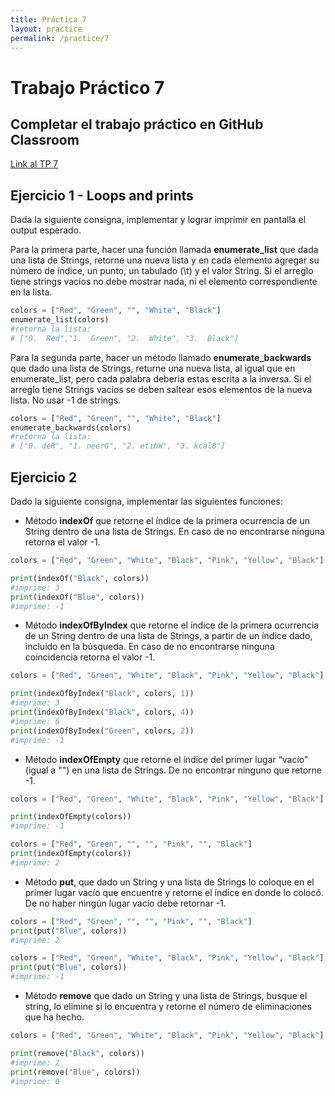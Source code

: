 ```yaml
---
title: Práctica 7
layout: practice
permalink: /practice/7
---
```


# Trabajo Práctico 7

## Completar el trabajo práctico en GitHub Classroom
[Link al TP 7](https://classroom.github.com/a/P4awoBvK)

## Ejercicio 1 - Loops and prints

Dada la siguiente consigna, implementar y lograr imprimir en pantalla el output esperado.

Para la primera parte, hacer una función llamada **enumerate_list** que dada una lista de Strings, retorne una nueva lista y en cada elemento agregar su número de índice, un punto, un tabulado (\t) y el valor String. Si el arreglo tiene strings vacíos no debe mostrar nada, ni el elemento correspondiente en la lista.

```python
colors = ["Red", "Green", "", "White", "Black"]
enumerate_list(colors)
#retorna la lista:
# ["0.  Red","1.  Green", "2.  White", "3.  Black"]
```

Para la segunda parte, hacer un método llamado **enumerate_backwards** que dado una lista de Strings, returne una nueva lista, al igual que en enumerate_list, pero cada palabra deberia estas escrita a la inversa. Si el arreglo tiene Strings vacíos se deben saltear esos elementos de la nueva lista. No usar -1 de strings.

```python
colors = ["Red", "Green", "", "White", "Black"]
enumerate_backwards(colors)
#retorna la lista:
# ["0. deR", "1. neerG", "2. etihW", "3. kcalB"]  
```


## Ejercicio 2

Dado la siguiente consigna, implementar las siguientes funciones:
* Método **indexOf** que retorne el índice de la primera ocurrencia de un String dentro de una lista de Strings. En caso 
  de no encontrarse ninguna retorna el valor -1.

```python
colors = ["Red", "Green", "White", "Black", "Pink", "Yellow", "Black"]

print(indexOf("Black", colors))
#imprime: 3
print(indexOf("Blue", colors))
#imprime: -1
```
  
* Método **indexOfByIndex** que retorne el índice de la primera ocurrencia de un String dentro de una lista de Strings, a partir 
  de un índice dado, incluido en la búsqueda. En caso de no encontrarse ninguna coincidencia retorna el valor -1.

```python
colors = ["Red", "Green", "White", "Black", "Pink", "Yellow", "Black"]

print(indexOfByIndex("Black", colors, 1))
#imprime: 3
print(indexOfByIndex("Black", colors, 4))
#imprime: 6
print(indexOfByIndex("Green", colors, 2))
#imprime: -1
```
  
* Método **indexOfEmpty** que retorne el índice del primer lugar “vacío” (igual a "") en una lista de Strings. De no encontrar ninguno que retorne -1.

```python
colors = ["Red", "Green", "White", "Black", "Pink", "Yellow", "Black"]

print(indexOfEmpty(colors))
#imprime: -1

colors = ["Red", "Green", "", "", "Pink", "", "Black"]
print(indexOfEmpty(colors))
#imprime: 2
```

* Método **put**, que dado un String y una lista de Strings lo coloque en el primer lugar vacío que encuentre y retorne 
  el índice en donde lo colocó. De no haber ningún lugar vacío debe retornar -1.

```python
colors = ["Red", "Green", "", "", "Pink", "", "Black"]
print(put("Blue", colors))
#imprime: 2

colors = ["Red", "Green", "White", "Black", "Pink", "Yellow", "Black"]
print(put("Blue", colors))
#imprime: -1
```

* Método **remove** que dado un String y una lista de Strings, busque el string, lo elimine si lo encuentra y 
  retorne el número de eliminaciones que ha hecho.


```python
colors = ["Red", "Green", "White", "Black", "Pink", "Yellow", "Black"]

print(remove("Black", colors))
#imprime: 2
print(remove("Blue", colors))
#imprime: 0
```
